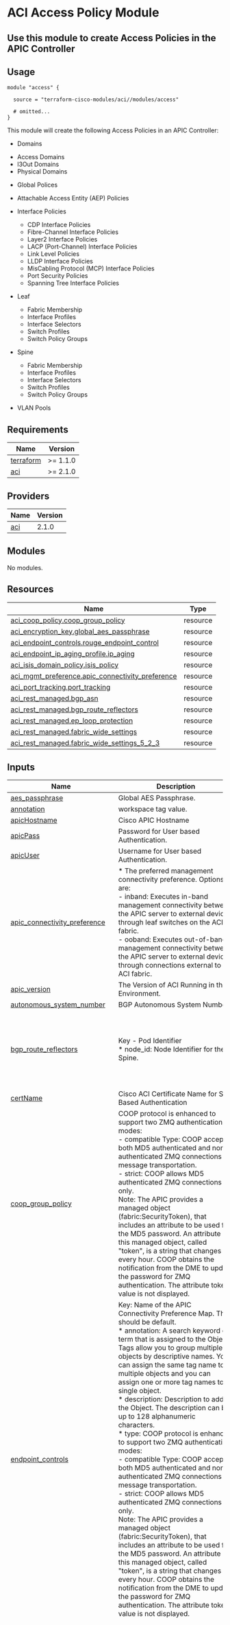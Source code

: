 # ACI Access Policy Module

## Use this module to create Access Policies in the APIC Controller

## Usage

```hcl
module "access" {

  source = "terraform-cisco-modules/aci//modules/access"

  # omitted...
}
```

This module will create the following Access Policies in an APIC Controller:

* Domains
 - Access Domains
 - l3Out Domains
 - Physical Domains

* Global Polices
 - Attachable Access Entity (AEP) Policies

* Interface Policies
  - CDP Interface Policies
  - Fibre-Channel Interface Policies
  - Layer2 Interface Policies
  - LACP (Port-Channel) Interface Policies
  - Link Level Policies
  - LLDP Interface Policies
  - MisCabling Protocol (MCP) Interface Policies
  - Port Security Policies
  - Spanning Tree Interface Policies

* Leaf
  - Fabric Membership
  - Interface Profiles
  - Interface Selectors
  - Switch Profiles
  - Switch Policy Groups

* Spine
  - Fabric Membership
  - Interface Profiles
  - Interface Selectors
  - Switch Profiles
  - Switch Policy Groups

* VLAN Pools

<!-- BEGINNING OF PRE-COMMIT-TERRAFORM DOCS HOOK -->
## Requirements

| Name | Version |
|------|---------|
| <a name="requirement_terraform"></a> [terraform](#requirement\_terraform) | >= 1.1.0 |
| <a name="requirement_aci"></a> [aci](#requirement\_aci) | >= 2.1.0 |

## Providers

| Name | Version |
|------|---------|
| <a name="provider_aci"></a> [aci](#provider\_aci) | 2.1.0 |

## Modules

No modules.

## Resources

| Name | Type |
|------|------|
| [aci_coop_policy.coop_group_policy](https://registry.terraform.io/providers/CiscoDevNet/aci/latest/docs/resources/coop_policy) | resource |
| [aci_encryption_key.global_aes_passphrase](https://registry.terraform.io/providers/CiscoDevNet/aci/latest/docs/resources/encryption_key) | resource |
| [aci_endpoint_controls.rouge_endpoint_control](https://registry.terraform.io/providers/CiscoDevNet/aci/latest/docs/resources/endpoint_controls) | resource |
| [aci_endpoint_ip_aging_profile.ip_aging](https://registry.terraform.io/providers/CiscoDevNet/aci/latest/docs/resources/endpoint_ip_aging_profile) | resource |
| [aci_isis_domain_policy.isis_policy](https://registry.terraform.io/providers/CiscoDevNet/aci/latest/docs/resources/isis_domain_policy) | resource |
| [aci_mgmt_preference.apic_connectivity_preference](https://registry.terraform.io/providers/CiscoDevNet/aci/latest/docs/resources/mgmt_preference) | resource |
| [aci_port_tracking.port_tracking](https://registry.terraform.io/providers/CiscoDevNet/aci/latest/docs/resources/port_tracking) | resource |
| [aci_rest_managed.bgp_asn](https://registry.terraform.io/providers/CiscoDevNet/aci/latest/docs/resources/rest_managed) | resource |
| [aci_rest_managed.bgp_route_reflectors](https://registry.terraform.io/providers/CiscoDevNet/aci/latest/docs/resources/rest_managed) | resource |
| [aci_rest_managed.ep_loop_protection](https://registry.terraform.io/providers/CiscoDevNet/aci/latest/docs/resources/rest_managed) | resource |
| [aci_rest_managed.fabric_wide_settings](https://registry.terraform.io/providers/CiscoDevNet/aci/latest/docs/resources/rest_managed) | resource |
| [aci_rest_managed.fabric_wide_settings_5_2_3](https://registry.terraform.io/providers/CiscoDevNet/aci/latest/docs/resources/rest_managed) | resource |

## Inputs

| Name | Description | Type | Default | Required |
|------|-------------|------|---------|:--------:|
| <a name="input_aes_passphrase"></a> [aes\_passphrase](#input\_aes\_passphrase) | Global AES Passphrase. | `string` | n/a | yes |
| <a name="input_annotation"></a> [annotation](#input\_annotation) | workspace tag value. | `string` | `""` | no |
| <a name="input_apicHostname"></a> [apicHostname](#input\_apicHostname) | Cisco APIC Hostname | `string` | n/a | yes |
| <a name="input_apicPass"></a> [apicPass](#input\_apicPass) | Password for User based Authentication. | `string` | `""` | no |
| <a name="input_apicUser"></a> [apicUser](#input\_apicUser) | Username for User based Authentication. | `string` | `""` | no |
| <a name="input_apic_connectivity_preference"></a> [apic\_connectivity\_preference](#input\_apic\_connectivity\_preference) | * The preferred management connectivity preference. Options are:<br>  - inband: Executes in-band management connectivity between the APIC server to external devices through leaf switches on the ACI fabric.<br>  - ooband: Executes out-of-band management connectivity between the APIC server to external devices through connections external to the ACI fabric. | `string` | `"inband"` | no |
| <a name="input_apic_version"></a> [apic\_version](#input\_apic\_version) | The Version of ACI Running in the Environment. | `string` | `"5.2(1g)"` | no |
| <a name="input_autonomous_system_number"></a> [autonomous\_system\_number](#input\_autonomous\_system\_number) | BGP Autonomous System Number. | `number` | `65000` | no |
| <a name="input_bgp_route_reflectors"></a> [bgp\_route\_reflectors](#input\_bgp\_route\_reflectors) | Key - Pod Identifier<br>* node\_id: Node Identifier for the Spine. | <pre>map(object(<br>    {<br>      annotation = optional(string)<br>      node_list  = list(string)<br>    }<br>  ))</pre> | <pre>{<br>  "default": {<br>    "annotation": "",<br>    "node_list": [<br>      101,<br>      102<br>    ]<br>  }<br>}</pre> | no |
| <a name="input_certName"></a> [certName](#input\_certName) | Cisco ACI Certificate Name for SSL Based Authentication | `string` | `""` | no |
| <a name="input_coop_group_policy"></a> [coop\_group\_policy](#input\_coop\_group\_policy) | COOP protocol is enhanced to support two ZMQ authentication modes:<br>- compatible Type: COOP accepts both MD5 authenticated and non-authenticated ZMQ connections for message transportation.<br>- strict: COOP allows MD5 authenticated ZMQ connections only.<br>Note: The APIC provides a managed object (fabric:SecurityToken), that includes an attribute to be used for the MD5 password. An attribute in this managed object, called "token", is a string that changes every hour. COOP obtains the notification from the DME to update the password for ZMQ authentication. The attribute token value is not displayed. | `string` | `"strict"` | no |
| <a name="input_endpoint_controls"></a> [endpoint\_controls](#input\_endpoint\_controls) | Key: Name of the APIC Connectivity Preference Map.  This should be default.<br>* annotation: A search keyword or term that is assigned to the Object. Tags allow you to group multiple objects by descriptive names. You can assign the same tag name to multiple objects and you can assign one or more tag names to a single object.<br>* description: Description to add to the Object.  The description can be up to 128 alphanumeric characters.<br>* type: COOP protocol is enhanced to support two ZMQ authentication modes:<br>  - compatible Type: COOP accepts both MD5 authenticated and non-authenticated ZMQ connections for message transportation.<br>  - strict: COOP allows MD5 authenticated ZMQ connections only.<br>  Note: The APIC provides a managed object (fabric:SecurityToken), that includes an attribute to be used for the MD5 password. An attribute in this managed object, called "token", is a string that changes every hour. COOP obtains the notification from the DME to update the password for ZMQ authentication. The attribute token value is not displayed. | <pre>map(object(<br>    {<br>      annotation = optional(string)<br>      ep_loop_protection = list(object(<br>        {<br>          action = optional(list(object(<br>            {<br>              bd_learn_disable = optional(bool)<br>              port_disable     = optional(bool)<br>            }<br>          )))<br>          administrative_state      = optional(string)<br>          loop_detection_interval   = optional(number)<br>          loop_detection_multiplier = optional(number)<br>        }<br>      ))<br>      ip_aging = list(object(<br>        {<br>          administrative_state = optional(string)<br>        }<br>      ))<br>      rouge_ep_control = list(object(<br>        {<br>          administrative_state = optional(string)<br>          hold_interval        = optional(number)<br>          rouge_interval       = optional(number)<br>          rouge_multiplier     = optional(number)<br>        }<br>      ))<br>    }<br>  ))</pre> | <pre>{<br>  "default": {<br>    "annotation": "",<br>    "ep_loop_protection": [<br>      {<br>        "action": [<br>          {<br>            "bd_learn_disable": false,<br>            "port_disable": false<br>          }<br>        ],<br>        "administrative_state": "enabled",<br>        "loop_detection_interval": 60,<br>        "loop_detection_multiplier": 4<br>      }<br>    ],<br>    "ip_aging": [<br>      {<br>        "administrative_state": "enabled"<br>      }<br>    ],<br>    "rouge_ep_control": [<br>      {<br>        "administrative_state": "enabled",<br>        "hold_interval": 1800,<br>        "rouge_interval": 30,<br>        "rouge_multiplier": 6<br>      }<br>    ]<br>  }<br>}</pre> | no |
| <a name="input_fabric_wide_settings"></a> [fabric\_wide\_settings](#input\_fabric\_wide\_settings) | n/a | <pre>map(object(<br>    {<br>      annotation                        = optional(string)<br>      disable_remote_ep_learning        = optional(bool)<br>      enforce_domain_validation         = optional(bool)<br>      enforce_epg_vlan_validation       = optional(bool)<br>      enforce_subnet_check              = optional(bool)<br>      leaf_opflex_client_authentication = optional(bool)<br>      leaf_ssl_opflex                   = optional(bool)<br>      reallocate_gipo                   = optional(bool)<br>      restrict_infra_vlan_traffic       = optional(bool)<br>      ssl_opflex_versions = optional(list(object(<br>        {<br>          TLSv1   = optional(bool)<br>          TLSv1_1 = optional(bool)<br>          TLSv1_2 = optional(bool)<br>        }<br>      )))<br>      spine_opflex_client_authentication = optional(bool)<br>      spine_ssl_opflex                   = optional(bool)<br>    }<br>  ))</pre> | <pre>{<br>  "default": {<br>    "annotation": "",<br>    "disable_remote_ep_learning": true,<br>    "enforce_domain_validation": true,<br>    "enforce_epg_vlan_validation": false,<br>    "enforce_subnet_check": true,<br>    "leaf_opflex_client_authentication": true,<br>    "leaf_ssl_opflex": true,<br>    "reallocate_gipo": false,<br>    "restrict_infra_vlan_traffic": false,<br>    "spine_opflex_client_authentication": true,<br>    "spine_ssl_opflex": true,<br>    "ssl_opflex_versions": [<br>      {<br>        "TLSv1": false,<br>        "TLSv1_1": false,<br>        "TLSv1_2": true<br>      }<br>    ]<br>  }<br>}</pre> | no |
| <a name="input_global_aes_encryption_settings"></a> [global\_aes\_encryption\_settings](#input\_global\_aes\_encryption\_settings) | Key - This should be default.<br>* clear\_passphrase: <br>* enable\_encryption: <br>* passphrase\_key\_derivation\_version: | <pre>map(object(<br>    {<br>      clear_passphrase                  = optional(bool)<br>      enable_encryption                 = optional(bool)<br>      passphrase_key_derivation_version = optional(string)<br>    }<br>  ))</pre> | <pre>{<br>  "default": {<br>    "clear_passphrase": false,<br>    "enable_encryption": true,<br>    "passphrase_key_derivation_version": "v1"<br>  }<br>}</pre> | no |
| <a name="input_isis_policy"></a> [isis\_policy](#input\_isis\_policy) | n/a | <pre>map(object(<br>    {<br>      annotation                                      = optional(string)<br>      isis_mtu                                        = optional(number)<br>      isis_metric_for_redistributed_routes            = optional(number)<br>      lsp_fast_flood_mode                             = optional(string)<br>      lsp_generation_initial_wait_interval            = optional(number)<br>      lsp_generation_maximum_wait_interval            = optional(number)<br>      lsp_generation_second_wait_interval             = optional(number)<br>      sfp_computation_frequency_initial_wait_interval = optional(number)<br>      sfp_computation_frequency_maximum_wait_interval = optional(number)<br>      sfp_computation_frequency_second_wait_interval  = optional(number)<br>    }<br>  ))</pre> | <pre>{<br>  "default": {<br>    "annotation": "",<br>    "isis_metric_for_redistributed_routes": 63,<br>    "isis_mtu": 1492,<br>    "lsp_fast_flood_mode": "enabled",<br>    "lsp_generation_initial_wait_interval": 50,<br>    "lsp_generation_maximum_wait_interval": 8000,<br>    "lsp_generation_second_wait_interval": 50,<br>    "sfp_computation_frequency_initial_wait_interval": 50,<br>    "sfp_computation_frequency_maximum_wait_interval": 50,<br>    "sfp_computation_frequency_second_wait_interval": 50<br>  }<br>}</pre> | no |
| <a name="input_ndoDomain"></a> [ndoDomain](#input\_ndoDomain) | Authentication Domain for Nexus Dashboard Orchestrator Authentication. | `string` | `"local"` | no |
| <a name="input_ndoHostname"></a> [ndoHostname](#input\_ndoHostname) | Cisco Nexus Dashboard Orchestrator Hostname | `string` | `"https://nxo.example.com"` | no |
| <a name="input_ndoPass"></a> [ndoPass](#input\_ndoPass) | Password for Nexus Dashboard Orchestrator Authentication. | `string` | `""` | no |
| <a name="input_ndoUser"></a> [ndoUser](#input\_ndoUser) | Username for Nexus Dashboard Orchestrator Authentication. | `string` | `"admin"` | no |
| <a name="input_port_tracking"></a> [port\_tracking](#input\_port\_tracking) | n/a | <pre>map(object(<br>    {<br>      annotation             = optional(string)<br>      delay_restore_timer    = optional(number)<br>      include_apic_ports     = optional(bool)<br>      number_of_active_ports = optional(number)<br>      port_tracking_state    = optional(string)<br>    }<br>  ))</pre> | <pre>{<br>  "default": {<br>    "annotation": "",<br>    "delay_restore_timer": 120,<br>    "include_apic_ports": false,<br>    "number_of_active_ports": 0,<br>    "port_tracking_state": "on"<br>  }<br>}</pre> | no |
| <a name="input_privateKey"></a> [privateKey](#input\_privateKey) | Cisco ACI Private Key for SSL Based Authentication. | `string` | `""` | no |

## Outputs

| Name | Description |
|------|-------------|
| <a name="output_bgp_route_reflectors"></a> [bgp\_route\_reflectors](#output\_bgp\_route\_reflectors) | n/a |
<!-- END OF PRE-COMMIT-TERRAFORM DOCS HOOK -->
